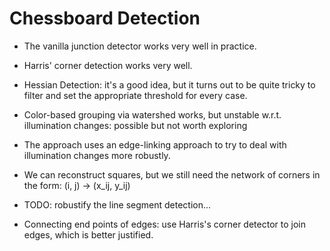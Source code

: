 # Chessboard Detection

- The vanilla junction detector works very well in practice.

- Harris' corner detection works very well.

- Hessian Detection: it's a good idea, but it turns out to be quite tricky to
  filter and set the appropriate threshold for every case.

- Color-based grouping via watershed works, but unstable w.r.t. illumination
  changes: possible but not worth exploring

- The approach uses an edge-linking approach to try to deal with 
  illumination changes more robustly.

- We can reconstruct squares, but we still need the network of corners in the
  form: (i, j) -> (x_ij, y_ij)

- TODO: robustify the line segment detection...


- Connecting end points of edges: use Harris's corner detector to join edges,
  which is better justified.
